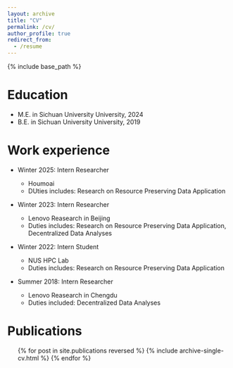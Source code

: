 ```yaml
---
layout: archive
title: "CV"
permalink: /cv/
author_profile: true
redirect_from:
  - /resume
---
```


{% include base_path %}

Education
======
<!-- * Ph.D in Version Control Theory, GitHub University, 2018 (expected) -->
* M.E. in Sichuan University University, 2024
* B.E. in Sichuan University University, 2019

Work experience
======
<!-- * Summer 2024: Intern Researcher
  * Shanghai AI Lab
  * Duties includes: Multimodal LLM and Token efficiency
  * Supervisor: Kaipeng Zhang  -->

* Winter 2025: Intern Researcher
  * Houmoai
  * DUties includes: Research on Resource Preserving Data Application

* Winter 2023: Intern Researcher
  <!-- * Lenovo AI Reasearch in Beijing -->
  * Lenovo Reasearch in Beijing
  <!-- * Duties includes: Research on  Federated Learning and Videos Analysis -->
  * Duties includes: Research on Resource Preserving Data Application, Decentralized Data Analyses

* Winter 2022: Intern Student
  * NUS HPC Lab
  <!-- * NUS HPC-AI Lab -->
  * Duties includes: Research on Resource Preserving Data Application

* Summer 2018: Intern Researcher
  * Lenovo Reasearch in Chengdu
  * Duties included: Decentralized Data Analyses
  
<!-- Skills
======
* Skill 1
* Skill 2
  * Sub-skill 2.1
  * Sub-skill 2.2
  * Sub-skill 2.3
* Skill 3 -->

Publications
======
  <ul>{% for post in site.publications reversed %}
    {% include archive-single-cv.html %}
  {% endfor %}</ul>
  
<!-- Talks
======
  <ul>{% for post in site.talks reversed %}
    {% include archive-single-talk-cv.html  %}
  {% endfor %}</ul>
  
Teaching
======
  <ul>{% for post in site.teaching reversed %}
    {% include archive-single-cv.html %}
  {% endfor %}</ul>
  
Service and leadership
======
* Currently signed in to 43 different slack teams -->
